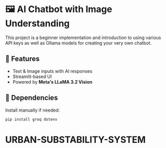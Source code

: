 # 🖼️ AI Chatbot with Image Understanding  

This project is a beginner implementation and introduction to using various API keys as well as Ollama models for creating your very own chatbot.

## 🚀 Features  
- Text & Image inputs with AI responses  
- Streamlit-based UI  
- Powered by **Meta's LLaMA 3.2 Vision**  

## 🔧 Dependencies

Install manually if needed:

```bash
pip install groq dotenv
```






# URBAN-SUBSTABILITY-SYSTEM
